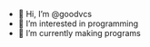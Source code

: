 - 👋 Hi, I’m @goodvcs
- 👀 I’m interested in programming
- 🌱 I’m currently making programs


<!---
goodvcs/goodvcs is a ✨ special ✨ repository because its `README.md` (this file) appears on your GitHub profile.
You can click the Preview link to take a look at your changes.
--->
